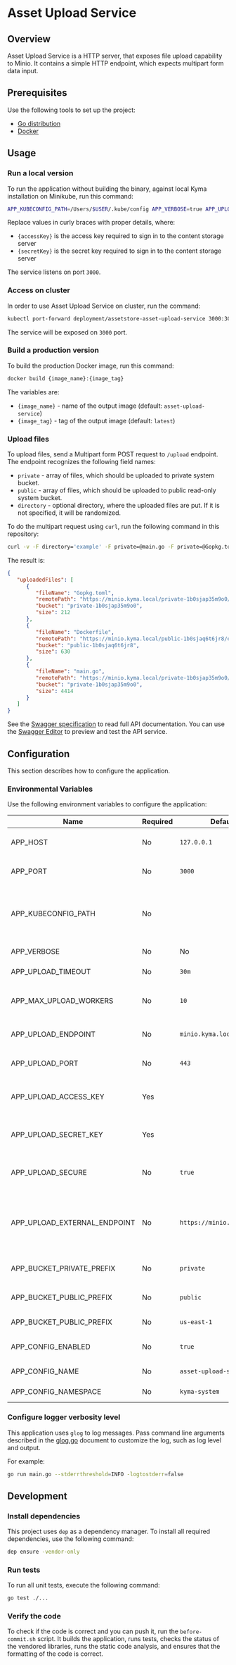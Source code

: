 # Asset Upload Service

## Overview

Asset Upload Service is a HTTP server, that exposes file upload capability to Minio. It contains a simple HTTP endpoint, which expects multipart form data input. 

## Prerequisites

Use the following tools to set up the project:

- [Go distribution](https://golang.org)
- [Docker](https://www.docker.com/)

## Usage

### Run a local version

To run the application without building the binary, against local Kyma installation on Minikube, run this command:

```bash
APP_KUBECONFIG_PATH=/Users/$USER/.kube/config APP_VERBOSE=true APP_UPLOAD_ACCESS_KEY={accessKey} APP_UPLOAD_SECRET_KEY={secretKey} go run main.go
```

Replace values in curly braces with proper details, where:
- `{accessKey}` is the access key required to sign in to the content storage server
- `{secretKey}` is the secret key required to sign in to the content storage server

The service listens on port `3000`.

### Access on cluster

In order to use Asset Upload Service on cluster, run the command:

```bash
kubectl port-forward deployment/assetstore-asset-upload-service 3000:3000 -n kyma-system
```

The service will be exposed on `3000` port.

### Build a production version

To build the production Docker image, run this command:

```bash
docker build {image_name}:{image_tag}
```

The variables are:

- `{image_name}` - name of the output image (default: `asset-upload-service`)
- `{image_tag}` - tag of the output image (default: `latest`)

### Upload files

To upload files, send a Multipart form POST request to `/upload` endpoint. The endpoint recognizes the following field names:

- `private` - array of files, which should be uploaded to private system bucket.  
- `public` - array of files, which should be uploaded to public read-only system bucket.  
- `directory` - optional directory, where the uploaded files are put. If it is not specified, it will be randomized.

To do the multipart request using `curl`, run the following command in this repository:

```bash
curl -v -F directory='example' -F private=@main.go -F private=@Gopkg.toml -F public=@Dockerfile http://localhost:3000/v1/upload
```

The result is:

```json
{
   "uploadedFiles": [
      {
         "fileName": "Gopkg.toml",
         "remotePath": "https://minio.kyma.local/private-1b0sjap35m9o0/example/Gopkg.toml",
         "bucket": "private-1b0sjap35m9o0",
         "size": 212
      },
      {
         "fileName": "Dockerfile",
         "remotePath": "https://minio.kyma.local/public-1b0sjaq6t6jr8/example/Dockerfile",
         "bucket": "public-1b0sjaq6t6jr8",
         "size": 630
      },
      {
         "fileName": "main.go",
         "remotePath": "https://minio.kyma.local/private-1b0sjap35m9o0/example/main.go",
         "bucket": "private-1b0sjap35m9o0",
         "size": 4414
      }
   ]
}
```

See the [Swagger specification](../../docs/asset-store/docs/assets/asset-upload-service-swagger.yaml) to read full API documentation. You can use the [Swagger Editor](https://editor.swagger.io) to preview and test the API service.

## Configuration

This section describes how to configure the application.

### Environmental Variables

Use the following environment variables to configure the application:

| Name | Required | Default | Description |
|------|----------|---------|-------------|
| APP_HOST | No | `127.0.0.1` | The host on which the HTTP server listens. |
| APP_PORT | No | `3000` | The port on which the HTTP server listens. |
| APP_KUBECONFIG_PATH | No |  | The path to the `kubeconfig` file, needed for running an application outside of the cluster. |
| APP_VERBOSE | No | No | Show detailed logs in the application. |
| APP_UPLOAD_TIMEOUT | No | `30m` | Timeout for uploading files. |
| APP_MAX_UPLOAD_WORKERS | No | `10` | The maximum number of concurrent upload workers. |
| APP_UPLOAD_ENDPOINT | No | `minio.kyma.local` | The address of the content storage server. |
| APP_UPLOAD_PORT | No | `443` | The port on which the content storage server listens. |
| APP_UPLOAD_ACCESS_KEY | Yes |  | The access key required to sign in to the content storage server. |
| APP_UPLOAD_SECRET_KEY | Yes |  | The secret key required to sign in to the content storage server. |
| APP_UPLOAD_SECURE | No | `true` | Use HTTPS for the connection with the content storage server. |
| APP_UPLOAD_EXTERNAL_ENDPOINT | No | `https://minio.kyma.local` | The external address of the content storage server. If not set, the system uses the `APP_UPLOAD_ENDPOINT` variable. |
| APP_BUCKET_PRIVATE_PREFIX | No | `private` | The prefix of the private system bucket. |
| APP_BUCKET_PUBLIC_PREFIX | No | `public` | The prefix of the public system bucket. |
| APP_BUCKET_PUBLIC_PREFIX | No | `us-east-1` | The region of the system buckets. |
| APP_CONFIG_ENABLED | No | `true` | Toggle for config save and load using ConfigMap resource |
| APP_CONFIG_NAME | No | `asset-upload-service` | ConfigMap resource name |
| APP_CONFIG_NAMESPACE | No | `kyma-system` | ConfigMap resource namespace |

### Configure logger verbosity level

This application uses `glog` to log messages. Pass command line arguments described in the [glog.go](https://github.com/golang/glog/blob/master/glog.go) document to customize the log, such as log level and output.

For example:
```bash
go run main.go --stderrthreshold=INFO -logtostderr=false
```

## Development

### Install dependencies

This project uses `dep` as a dependency manager. To install all required dependencies, use the following command:
```bash
dep ensure -vendor-only
```

### Run tests

To run all unit tests, execute the following command:

```bash
go test ./...
```

### Verify the code

To check if the code is correct and you can push it, run the `before-commit.sh` script. It builds the application, runs tests, checks the status of the vendored libraries, runs the static code analysis, and ensures that the formatting of the code is correct.
